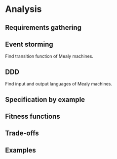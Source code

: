 # Analysis

## Requirements gathering


## Event storming

Find transition function of Mealy machines.

## DDD

Find input and output languages of Mealy machines.

## Specification by example

## Fitness functions

## Trade-offs

## Examples
